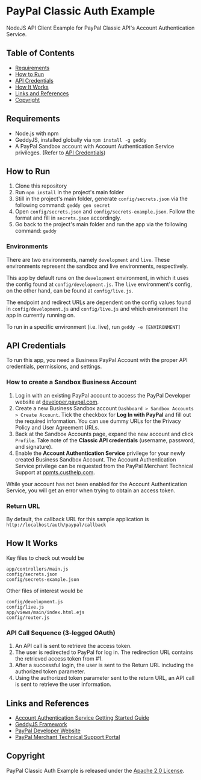 # PayPal Classic Auth Example

NodeJS API Client Example for PayPal Classic API's Account Authentication Service.

## Table of Contents

* [Requirements](#requirements)
* [How to Run](#how-to-run)
* [API Credentials](#api-credentials)
* [How It Works](#how-it-works)
* [Links and References](#links-and-references)
* [Copyright](#copyright)

## Requirements

* Node.js with npm
* GeddyJS, installed globally via `npm install -g geddy`
* A PayPal Sandbox account with Account Authentication Service privileges. (Refer to [API Credentials](#api-credentials))

## How to Run

1. Clone this repository
2. Run `npm install` in the project's main folder
3. Still in the project's main folder, generate `config/secrets.json` via the following command: `geddy gen secret`
4. Open `config/secrets.json` and `config/secrets-example.json`. Follow the format and fill in `secrets.json` accordingly.
5. Go back to the project's main folder and run the app via the following command: `geddy`

### Environments

There are two environments, namely `development` and `live`. These environments represent the sandbox and live environments, respectively.

This app by default runs on the `development` environment, in which it uses the config found at `config/development.js`. The `live` environment's config, on the other hand, can be found at `config/live.js`.

The endpoint and redirect URLs are dependent on the config values found in `config/development.js` and `config/live.js` and which environment the app in currently running on.

To run in a specific environment (i.e. live), run `geddy -e [ENVIRONMENT]`

## API Credentials

To run this app, you need a Business PayPal Account with the proper API credentials, permissions, and settings.

### How to create a Sandbox Business Account

1. Log in with an existing PayPal account to access the PayPal Developer website at [developer.paypal.com](https://developer.paypal.com/).
2. Create a new Business Sandbox account `Dashboard > Sandbox Accounts > Create Account`. Tick the checkbox for **Log In with PayPal** and fill out the required information. You can use dummy URLs for the Privacy Policy and User Agreement URLs.
3. Back at the Sandbox Accounts page, expand the new account and click `Profile`. Take note of the **Classic API credentials** (username, password, and signature).
4. Enable the **Account Authentication Service** privilege for your newly created Business Sandbox Account. The Account Authentication Service privilege can be requested from the PayPal Merchant Technical Support at [ppmts.custhelp.com](https://ppmts.custhelp.com).

While your account has not been enabled for the Account Authentication Service, you will get an error when trying to obtain an access token.

### Return URL

By default, the callback URL for this sample application is `http://localhost/auth/paypal/callback`

## How It Works

Key files to check out would be

```
app/controllers/main.js
config/secrets.json
config/secrets-example.json
```

Other files of interest would be

```
config/development.js
config/live.js
app/views/main/index.html.ejs
config/router.js
```

### API Call Sequence (3-legged OAuth)

1. An API call is sent to retrieve the access token.
2. The user is redirected to PayPal for log in. The redirection URL contains the retrieved access token from #1.
3. After a successful login, the user is sent to the Return URL including the authorized token parameter.
4. Using the authorized token parameter sent to the return URL, an API call is sent to retrieve the user information.

## Links and References

* [Account Authentication Service Getting Started Guide]( https://developer.paypal.com/docs/classic/account-auth-service/gs_account_auth_service/)
* [GeddyJS Framework](http://geddyjs.org)
* [PayPal Developer Website](https://developer.paypal.com/)
* [PayPal Merchant Technical Support Portal](https://ppmts.custhelp.com/)

## Copyright

PayPal Classic Auth Example is released under the [Apache 2.0 License](http://www.apache.org/licenses/LICENSE-2.0).
